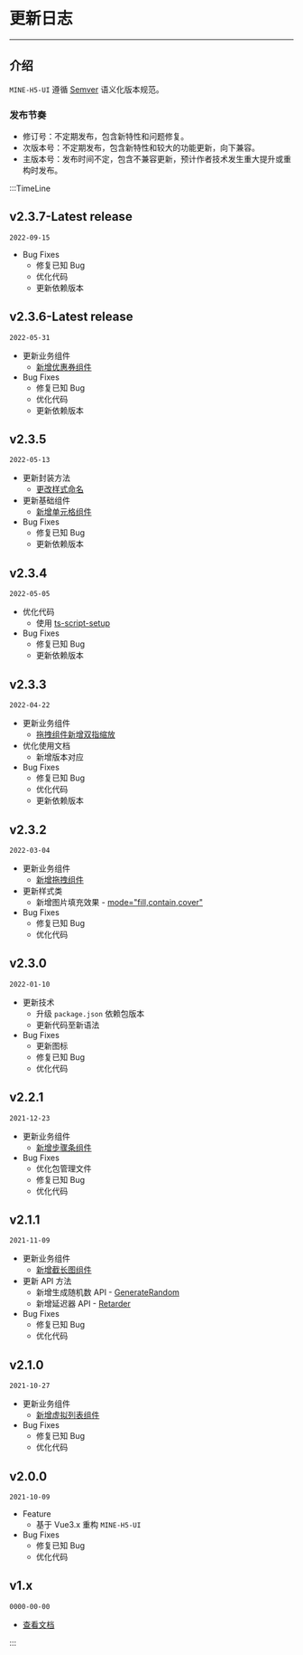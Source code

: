 # 更新日志

---

## 介绍

`MINE-H5-UI` 遵循 [Semver](https://semver.org/lang/zh-CN/) 语义化版本规范。

### 发布节奏

- 修订号：不定期发布，包含新特性和问题修复。
- 次版本号：不定期发布，包含新特性和较大的功能更新，向下兼容。
- 主版本号：发布时间不定，包含不兼容更新，预计作者技术发生重大提升或重构时发布。

:::TimeLine

## v2.3.7-Latest release

`2022-09-15`

- Bug Fixes
  - 修复已知 Bug
  - 优化代码
  - 更新依赖版本

## v2.3.6-Latest release

`2022-05-31`

- 更新业务组件
  - [新增优惠券组件](/v2/doc/coupon)
- Bug Fixes
  - 修复已知 Bug
  - 优化代码
  - 更新依赖版本

## v2.3.5

`2022-05-13`

- 更新封装方法
  - [更改样式命名](/v2/doc/style)
- 更新基础组件
  - [新增单元格组件](/v2/doc/cell)
- Bug Fixes
  - 修复已知 Bug
  - 更新依赖版本

## v2.3.4

`2022-05-05`

- 优化代码
  - 使用 [ts-script-setup](https://staging-cn.vuejs.org/guide/typescript/options-api.html)
- Bug Fixes
  - 修复已知 Bug
  - 更新依赖版本

## v2.3.3

`2022-04-22`

- 更新业务组件
  - [拖拽组件新增双指缩放](/v2/doc/drag)
- 优化使用文档
  - 新增版本对应
- Bug Fixes
  - 修复已知 Bug
  - 优化代码
  - 更新依赖版本

## v2.3.2

`2022-03-04`

- 更新业务组件
  - [新增拖拽组件](/v2/doc/drag)
- 更新样式类
  - 新增图片填充效果 - [mode="fill,contain,cover"](/v2/doc/style)
- Bug Fixes
  - 修复已知 Bug
  - 优化代码

## v2.3.0

`2022-01-10`

- 更新技术
  - 升级 `package.json` 依赖包版本
  - 更新代码至新语法
- Bug Fixes
  - 更新图标
  - 修复已知 Bug
  - 优化代码

## v2.2.1

`2021-12-23`

- 更新业务组件
  - [新增步骤条组件](/v2/doc/step)
- Bug Fixes
  - 优化包管理文件
  - 修复已知 Bug
  - 优化代码

## v2.1.1

`2021-11-09`

- 更新业务组件
  - [新增截长图组件](/v2/doc/screenShot)
- 更新 API 方法
  - 新增生成随机数 API - [GenerateRandom](/v2/doc/api)
  - 新增延迟器 API - [Retarder](/v2/doc/api)
- Bug Fixes
  - 修复已知 Bug
  - 优化代码

## v2.1.0

`2021-10-27`

- 更新业务组件
  - [新增虚拟列表组件](/v2/doc/virtualList)
- Bug Fixes
  - 修复已知 Bug
  - 优化代码

## v2.0.0

`2021-10-09`

- Feature
  - 基于 Vue3.x 重构 `MINE-H5-UI`
- Bug Fixes
  - 修复已知 Bug
  - 优化代码

## v1.x

`0000-00-00`

- [查看文档](https://mineh5ui.biaov.cn/)

:::
